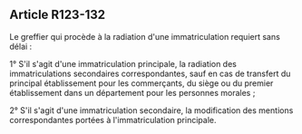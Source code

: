 Article R123-132
----
Le greffier qui procède à la radiation d'une immatriculation requiert sans délai
:

1° S'il s'agit d'une immatriculation principale, la radiation des
immatriculations secondaires correspondantes, sauf en cas de transfert du
principal établissement pour les commerçants, du siège ou du premier
établissement dans un département pour les personnes morales ;

2° S'il s'agit d'une immatriculation secondaire, la modification des mentions
correspondantes portées à l'immatriculation principale.
